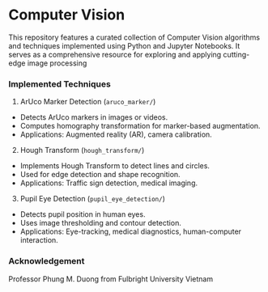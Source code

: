 # Computer Vision

This repository features a curated collection of Computer Vision algorithms and techniques implemented using Python and Jupyter Notebooks. It serves as a comprehensive resource for exploring and applying cutting-edge image processing
### Implemented Techniques
1. ArUco Marker Detection (```aruco_marker/```)
 - Detects ArUco markers in images or videos.
 - Computes homography transformation for marker-based augmentation.
 - Applications: Augmented reality (AR), camera calibration.
2. Hough Transform (```hough_transform/```)
 - Implements Hough Transform to detect lines and circles.
 - Used for edge detection and shape recognition.
 - Applications: Traffic sign detection, medical imaging.
3. Pupil Eye Detection (```pupil_eye_detection/```)
 - Detects pupil position in human eyes.
 - Uses image thresholding and contour detection.
 - Applications: Eye-tracking, medical diagnostics, human-computer interaction.

### Acknowledgement
Professor Phung M. Duong from Fulbright University Vietnam